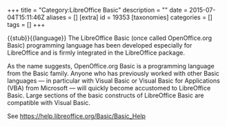 +++
title = "Category:LibreOffice Basic"
description = ""
date = 2015-07-04T15:11:46Z
aliases = []
[extra]
id = 19353
[taxonomies]
categories = []
tags = []
+++

{{stub}}{{language}}
The LibreOffice Basic (once called OpenOffice.org Basic) programming language has been developed especially for LibreOffice and is firmly integrated in the LibreOffice package. 

As the name suggests, OpenOffice.org Basic is a programming language from the Basic family. Anyone who has previously worked with other Basic languages — in particular with Visual Basic or Visual Basic for Applications (VBA) from Microsoft — will quickly become accustomed to LibreOffice Basic. Large sections of the basic constructs of LibreOffice Basic are compatible with Visual Basic. 

See https://help.libreoffice.org/Basic/Basic_Help
